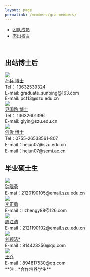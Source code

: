 ```yaml
---
layout: page
permalink: /members/gra-members/
---
```


<div class="navbar center forth">
<ul>
    <li><a href="{{ "/members" | prepend: site.baseurl }}">团队成员</a></li>
    <li class="active"><a href="{{ "/gra-members" | prepend: "/members" | prepend: site.baseurl }}">杰出校友</a></li>
</ul>
</div>

<br>

## 出站博士后
<div class="sec-container">
    <div class="bio-container">
     <div class="bio-avatar" >
     <a href="{{ site.baseurl }}/members/sunbing/">
     <img src="{{ site.baseurl }}/images/sunbing-92x129.jpg" class="max-img-border"/>
     </a>
     </div>
     <div class="bio-info">
     <a href="{{ site.baseurl }}/members/sunbing/">
     孙兵 博士
     </a>
     <br>
     Tel：  13632539324
     <br>
     E-mail: graduate_sunbing@163.com
      <br>
      E-mail: pcf13@szu.edu.cn
      </div>
    </div>

<div class="bio-container">
      <div class="bio-avatar" >
     <a href="{{ site.baseurl }}/members/yinguolu/">
     <img src="{{ site.baseurl }}/images/yinguolu-92x128.jpg" class="max-img-border"/>
     </a>
      </div>
     <div class="bio-info">
      <a href="{{ site.baseurl }}/members/yinguolu/">
     尹国路 博士
      </a>
      <br>
     Tel：  13632601396
      <br>
      E-mail: glyin@szu.edu.cn
      </div>
    </div>
    
<div class="bio-container">
      <div class="bio-avatar" >
     <a href="{{ site.baseurl }}/members/hejun/">
     <img src="{{ site.baseurl }}/images/hejun-92x130.jpg" class="max-img-border"/>
     </a>
      </div>
     <div class="bio-info">
      <a href="{{ site.baseurl }}/members/hejun/">
     何俊 博士
      </a>
      <br>
      Tel：0755-26538561-807 
      <br>
      E-mail：hejun07@szu.edu.cn 
      <br>
      E-mail：hejun07@semi.ac.cn
      </div>
    </div>

</div>

## 毕业硕士生

<div class="sec-container">
<div class="bio-container">
  <div class="bio-avatar" >
  <a href="{{ site.baseurl }}/members/zhongxiaoyong/">
  <img src="{{ site.baseurl }}/images/zhongxiaoyong-92x133.jpg" class="max-img-border"/>
  </a>
  </div>
  <div class="bio-info">
  <a href="{{ site.baseurl }}/members/zhongxiaoyong/">
  钟晓勇
  </a>
  <br />
  E-mai：2120190105@email.szu.edu.cn
  </div>
</div>



<div class="bio-container">
  <div class="bio-avatar" >
  <a href="{{ site.baseurl }}/members/lizhengyong/">
  <img src="{{ site.baseurl }}/images/lizhengyong-92x128.jpg" class="max-img-border"/>
  </a>
  </div>
  <div class="bio-info">
  <a href="{{ site.baseurl }}/members/lizhengyong/">
  李正勇
  </a>
  <br>
  E-mail：lizhengy88@126.com
  </div>
</div>


<div class="bio-container">
  <div class="bio-avatar" >
  <a href="{{ site.baseurl }}/members/zhoujiangtao/">
  <img src="{{ site.baseurl }}/images/zhoujiangtao-92x130.jpg" class="max-img-border"/>
  </a>
  </div>
  <div class="bio-info">
  <a href="{{ site.baseurl }}/members/zhoujiangtao/">
  周江涛
  </a>
  <br>
  E-mail：2121190102@email.szu.edu.cn
  </div>
</div>


<div class="bio-container">
  <div class="bio-avatar" >
  <a href="{{ site.baseurl }}/members/liuyingjie/">
  <img src="{{ site.baseurl }}/images/liuyinjie-92x130.jpg" class="max-img-border"/>
  </a>
  </div>
  <div class="bio-info">
  <a href="{{ site.baseurl }}/members/liuyingjie/">
  刘颖洁*
  </a>
  <br>
  E-mail：814423256@qq.com
  </div>
</div>

<div class="bio-container">
  <div class="bio-avatar" >
  <a href="{{ site.baseurl }}/members/wangqiao/">
  <img src="{{ site.baseurl }}/images/wangqiao-92x130.jpg" class="max-img-border"/>
  </a>
  </div>
  <div class="bio-info">
  <a href="{{ site.baseurl }}/members/wangqiao/">
  王乔
  </a>
  <br>
  E-mail：894817530@qq.com
  </div>
</div>




</div>
**注：*合作培养学生**
